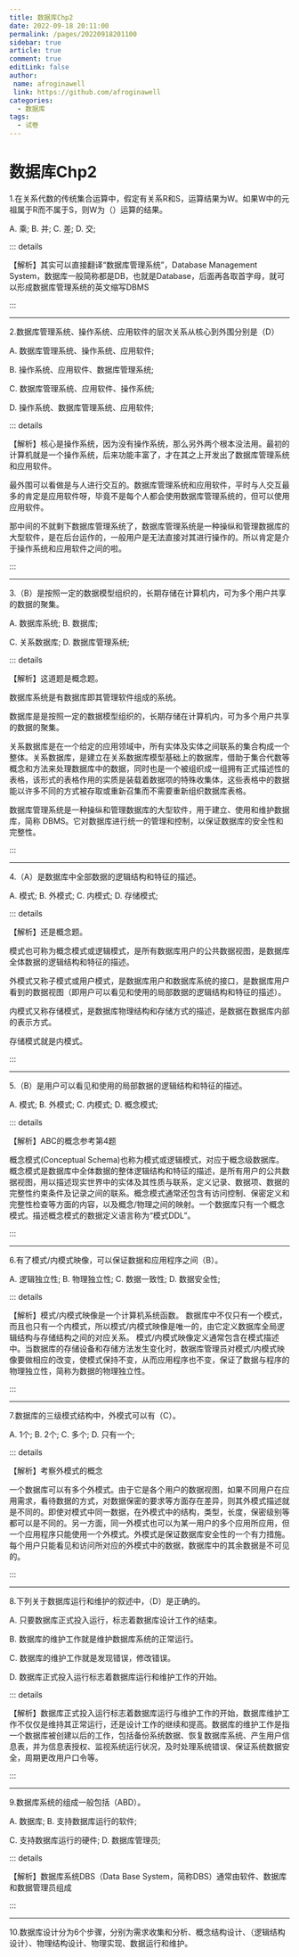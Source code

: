 ```yaml
---
title: 数据库Chp2
date: 2022-09-18 20:11:00
permalink: /pages/20220918201100
sidebar: true
article: true
comment: true
editLink: false
author:
 name: afroginawell
 link: https://github.com/afroginawell
categories:
  - 数据库
tags:
  - 试卷
---
```

# 数据库Chp2

1.在关系代数的传统集合运算中，假定有关系R和S，运算结果为W。如果W中的元祖属于R而不属于S，则W为（）运算的结果。

A.	乘;	B.	并;	C.	差;	D.	交;

::: details

【解析】其实可以直接翻译“数据库管理系统”，Database Management System，数据库一般简称都是DB，也就是Database，后面再各取首字母，就可以形成数据库管理系统的英文缩写DBMS

:::

------

2.数据库管理系统、操作系统、应用软件的层次关系从核心到外围分别是（D）

A.	数据库管理系统、操作系统、应用软件;

B.	操作系统、应用软件、数据库管理系统;

C.	数据库管理系统、应用软件、操作系统;

D.	操作系统、数据库管理系统、应用软件;

::: details

【解析】核心是操作系统，因为没有操作系统，那么另外两个根本没法用。最初的计算机就是一个操作系统，后来功能丰富了，才在其之上开发出了数据库管理系统和应用软件。

最外围可以看做是与人进行交互的。数据库管理系统和应用软件，平时与人交互最多的肯定是应用软件呀，毕竟不是每个人都会使用数据库管理系统的，但可以使用应用软件。

那中间的不就剩下数据库管理系统了，数据库管理系统是一种操纵和管理数据库的大型软件，是在后台运作的，一般用户是无法直接对其进行操作的。所以肯定是介于操作系统和应用软件之间的啦。

:::

------

3.（B）是按照一定的数据模型组织的，长期存储在计算机内，可为多个用户共享的数据的聚集。

A.	数据库系统;	B.	数据库;

C.	关系数据库;	D.	数据库管理系统;

::: details

【解析】这道题是概念题。

数据库系统是有数据库即其管理软件组成的系统。

数据库是是按照一定的数据模型组织的，长期存储在计算机内，可为多个用户共享的数据的聚集。

关系数据库是在一个给定的应用领域中，所有实体及实体之间联系的集合构成一个整体。关系数据库，是建立在关系数据库模型基础上的数据库，借助于集合代数等概念和方法来处理数据库中的数据，同时也是一个被组织成一组拥有正式描述性的表格，该形式的表格作用的实质是装载着数据项的特殊收集体，这些表格中的数据能以许多不同的方式被存取或重新召集而不需要重新组织数据库表格。

数据库管理系统是一种操纵和管理数据库的大型软件，用于建立、使用和维护数据库，简称 DBMS。它对数据库进行统一的管理和控制，以保证数据库的安全性和完整性。

:::

------

4.（A）是数据库中全部数据的逻辑结构和特征的描述。

A.	模式;	B.	外模式;	C.	内模式;	D.	存储模式;

::: details

【解析】还是概念题。

模式也可称为概念模式或逻辑模式，是所有数据库用户的公共数据视图，是数据库全体数据的逻辑结构和特征的描述。

外模式又称子模式或用户模式，是数据库用户和数据库系统的接口，是数据库用户看到的数据视图（即用户可以看见和使用的局部数据的逻辑结构和特征的描述）。

内模式又称存储模式，是数据库物理结构和存储方式的描述，是数据在数据库内部的表示方式。

存储模式就是内模式。

:::

------

5.（B）是用户可以看见和使用的局部数据的逻辑结构和特征的描述。

A.	模式;	B.	外模式;	C.	内模式;	D.	概念模式;

::: details

【解析】ABC的概念参考第4题

概念模式(Conceptual Schema)也称为模式或逻辑模式，对应于概念级数据库。概念模式是数据库中全体数据的整体逻辑结构和特征的描述，是所有用户的公共数据视图，用以描述现实世界中的实体及其性质与联系，定义记录、数据项、数据的完整性约束条件及记录之间的联系。概念模式通常还包含有访问控制、保密定义和完整性检查等方面的内容，以及概念/物理之间的映射。一个数据库只有一个概念模式。描述概念模式的数据定义语言称为“模式DDL”。

:::

------

6.有了模式/内模式映像，可以保证数据和应用程序之间（B）。

A.	逻辑独立性;	B.	物理独立性;	C.	数据一致性;	D.	数据安全性;

::: details

【解析】模式/内模式映像是一个计算机系统函数。
	数据库中不仅只有一个模式，而且也只有一个内模式，所以模式/内模式映像是唯一的，由它定义数据库全局逻辑结构与存储结构之间的对应关系。
	模式/内模式映像定义通常包含在模式描述中。当数据库的存储设备和存储方法发生变化时，数据库管理员对模式/内模式映像要做相应的改变，使模式保持不变，从而应用程序也不变，保证了数据与程序的物理独立性，简称为数据的物理独立性。

:::

------

7.数据库的三级模式结构中，外模式可以有（C）。

A.	1个;	B.	2个;	C.	多个;	D.	只有一个;

::: details

【解析】考察外模式的概念

​	一个数据库可以有多个外模式。由于它是各个用户的数据视图，如果不同用户在应用需求，看待数据的方式，对数据保密的要求等方面存在差异，则其外模式描述就是不同的。即使对模式中同一数据，在外模式中的结构，类型，长度，保密级别等都可以是不同的。另一方面，同一外模式也可以为某一用户的多个应用所应用，但一个应用程序只能使用一个外模式。
​	外模式是保证数据库安全性的一个有力措施。每个用户只能看见和访问所对应的外模式中的数据，数据库中的其余数据是不可见的。

:::

------

8.下列关于数据库运行和维护的叙述中，（D）是正确的。

A.	只要数据库正式投入运行，标志着数据库设计工作的结束。

B.	数据库的维护工作就是维护数据库系统的正常运行。

C.	数据库的维护工作就是发现错误，修改错误。

D.	数据库正式投入运行标志着数据库运行和维护工作的开始。

::: details

【解析】数据库正式投入运行标志着数据库运行与维护工作的开始，数据库维护工作不仅仅是维持其正常运行，还是设计工作的继续和提高。数据库的维护工作是指一个数据库被创建以后的工作，包括备份系统数据、恢复数据库系统、产生用户信息表，并为信息表授权、监视系统运行状况，及时处理系统错误、保证系统数据安全，周期更改用户口令等。

:::

------

9.数据库系统的组成一般包括（ABD）。

A.	数据库;	B.	支持数据库运行的软件;	

C.	支持数据库运行的硬件;	D.	数据库管理员;

::: details

【解析】数据库系统DBS（Data Base System，简称DBS）通常由软件、数据库和数据管理员组成

:::

------

10.数据库设计分为6个步骤，分别为需求收集和分析、概念结构设计、（逻辑结构设计）、物理结构设计、物理实现、数据运行和维护。













